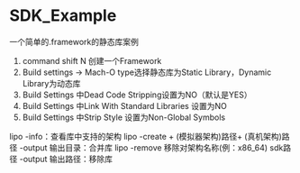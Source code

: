 # SDK_Example
一个简单的.framework的静态库案例

1. command shift N 创建一个Framework
2. Build settings -> Mach-O type选择静态库为Static Library，Dynamic Library为动态库
3. Build Settings 中Dead Code Stripping设置为NO（默认是YES）
4. Build Settings 中Link With Standard Libraries 设置为NO
5. Build Settings 中Strip Style 设置为Non-Global Symbols

lipo -info：查看库中支持的架构
lipo -create + (模拟器架构)路径+ (真机架构)路径 -output 输出目录：合并库
lipo -remove 移除对架构名称(例：x86_64) sdk路径 -output 输出路径：移除库
